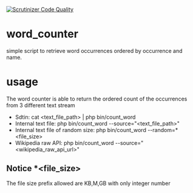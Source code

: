 [![Scrutinizer Code Quality](https://scrutinizer-ci.com/g/mauipipe/word_counter/badges/quality-score.png?b=master)](https://scrutinizer-ci.com/g/mauipipe/word_counter/?branch=master)


# word_counter
simple script to retrieve word occurrences ordered by occurrence and name.

# usage

The word counter is able to return the ordered count of the occurrences from 3 different text stream
* Sdtin: cat <text_file_path> | php bin/count_word
* Internal text file: php bin/count_word --source="<text_file_path>"
* Internal text file of random size: php bin/count_word --random=*<file_size>
* Wikipedia raw API: php bin/count_word --source="<wikipedia_raw_api_url>"

## Notice *<file_size>
The file size prefix allowed are KB,M,GB with only integer number
